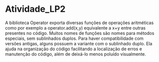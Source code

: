 # Atividade_LP2
A biblioteca Operator exporta diversas funções de operações aritméticas como por exemplo a operator.add(x,y) equivalente a x+y entre outras presentes no código.
Muitos nomes de funções são nomes para métodos especiais, sem sublinhados duplos. Para haver compatibilidade com versões antigas, alguns possuem a variante com o sublinhado duplo.
Ela ajuda na organização do código facilitando a localização de erros e manutenção do código, além de deixá-lo menos poluído visualmente.

